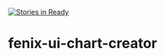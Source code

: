 [![Stories in Ready](https://badge.waffle.io/FENIX-Platform/fenix-ui-chart-creator.png?label=ready&title=Ready)](https://waffle.io/FENIX-Platform/fenix-ui-chart-creator)
# fenix-ui-chart-creator
